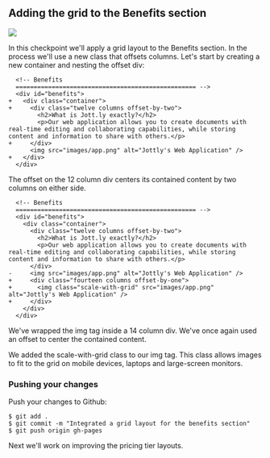 ## Adding the grid to the Benefits section

![](http://cl.ly/WHCg/08-benefits-skeleton.png)

In this checkpoint we'll apply a grid layout to the Benefits section. In the process we'll use a new class that offsets columns. Let's start by creating a new container and nesting the offset div:

```html(index.html)
  <!-- Benefits
  ================================================== -->
  <div id="benefits">
+   <div class="container">
+     <div class="twelve columns offset-by-two">
        <h2>What is Jott.ly exactly?</h2>
        <p>Our web application allows you to create documents with real-time editing and collaborating capabilities, while storing content and information to share with others.</p>
+     </div>
      <img src="images/app.png" alt="Jottly's Web Application" />
+   </div>
  </div>
```

The offset on the 12 column div centers its contained content by two columns on either side.

```html(index.html)
  <!-- Benefits
  ================================================== -->
  <div id="benefits">
    <div class="container">
      <div class="twelve columns offset-by-two">
        <h2>What is Jott.ly exactly?</h2>
        <p>Our web application allows you to create documents with real-time editing and collaborating capabilities, while storing content and information to share with others.</p>
      </div>
-     <img src="images/app.png" alt="Jottly's Web Application" />
+     <div class="fourteen columns offset-by-one">
+       <img class="scale-with-grid" src="images/app.png" alt="Jottly's Web Application" />
+     </div>
    </div>
  </div>
```

We've wrapped the img tag inside a 14 column div. We've once again used an offset to center the contained content.

We added the scale-with-grid class to our img tag. This class allows images to fit to the grid on mobile devices, laptops and large-screen monitors.

### Pushing your changes

Push your changes to Github:

```bash(Terminal)
$ git add .
$ git commit -m "Integrated a grid layout for the benefits section"
$ git push origin gh-pages
```

Next we'll work on improving the pricing tier layouts.
